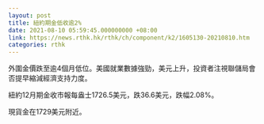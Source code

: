 ```yaml
---
layout: post
title: 紐約期金低收逾2%
date: 2021-08-10 05:59:45.000000000 +08:00
link: https://news.rthk.hk/rthk/ch/component/k2/1605130-20210810.htm
categories: rthk
---
```


外圍金價跌至逾4個月低位。美國就業數據強勁，美元上升，投資者注視聯儲局會否提早縮減經濟支持力度。

紐約12月期金收市報每盎士1726.5美元，跌36.6美元，跌幅2.08%。

現貨金在1729美元附近。
